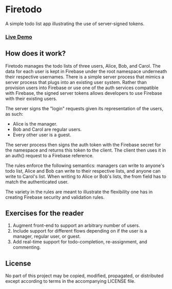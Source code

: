 Firetodo
========

A simple todo list app illustrating the use of server-signed tokens.

### [Live Demo](http://firebase.github.com/firetodo/)

How does it work?
-----------------
Firetodo manages the todo lists of three users, Alice, Bob, and Carol. The
data for each user is kept in Firebase under the root namespace underneath
their respective usernames. There is a simple server process that mimics a
server process that plugs into an existing user system. Rather than
provision users into Firebase or use one of the auth services compatible
with Firebase, the signed server tokens allows developers to use Firebase
with their existing users.

The server signs the "login" requests given its representation of the users,
as such:
  * Alice is the manager.
  * Bob and Carol are regular users.
  * Every other user is a guest.

The server process then signs the auth token with the Firebase secret for
the namespace and returns this token to the client. The client then uses it
in an auth() request to a Firebase reference.

The rules enforce the following semantics: managers can write to anyone's
todo list, Alice and Bob can write to their respective lists, and anyone can
write to Carol's list. When writing to Alice or Bob's lists, the from field
has to match the authenticated user.

The variety in the rules are meant to illustrate the flexibility one has in
creating Firebase security and validation rules.

Exercises for the reader
------------------------
  1. Augment front-end to support an arbitrary number of users.
  2. Include support for different flows depending on if the user is a manager,
regular user, or guest.
  3. Add real-time support for todo-completion, re-assignment, and commenting.

License
-------
No part of this project may be copied, modified, propagated, or distributed
except according to terms in the accompanying LICENSE file.
